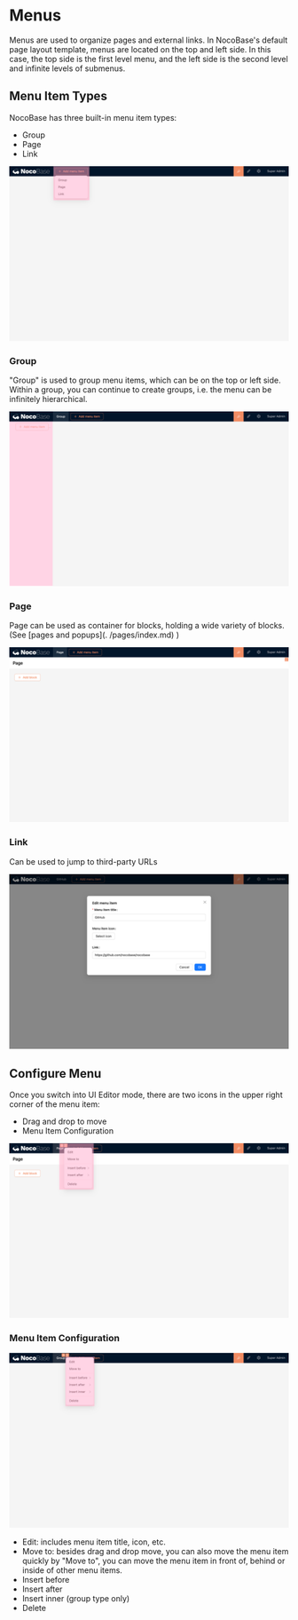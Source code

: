 # Menus

Menus are used to organize pages and external links. In NocoBase's default page layout template, menus are located on the top and left side. In this case, the top side is the first level menu, and the left side is the second level and infinite levels of submenus.

## Menu Item Types

NocoBase has three built-in menu item types:

- Group
- Page
- Link

![](./static/OpdHbIbJ8oZX75x777ycylHxn1Q.png)

### Group

"Group" is used to group menu items, which can be on the top or left side. Within a group, you can continue to create groups, i.e. the menu can be infinitely hierarchical.

![](./static/LTdGbCxxHopt9ix1Nuncj73VnQb.png)

### Page

Page can be used as container for blocks, holding a wide variety of blocks. (See [pages and popups](. /pages/index.md) )

![](./static/SYzbbocHfoNFtsxomWJcUno7nog.png)

### Link

Can be used to jump to third-party URLs

![](./static/T0LTbjTBEo24UaxU9Btc6xgbnMf.png)

## Configure Menu

Once you switch into UI Editor mode, there are two icons in the upper right corner of the menu item:

- Drag and drop to move
- Menu Item Configuration

![](./static/Jp3NbdeVBojspWxvcWhcuDTlnOe.png)

### Menu Item Configuration

![](./static/ZLYibDXwToMdqRxMTy4cyTion1f.png)

- Edit: includes menu item title, icon, etc.
- Move to: besides drag and drop move, you can also move the menu item quickly by "Move to", you can move the menu item in front of, behind or inside of other menu items.
- Insert before
- Insert after
- Insert inner (group type only)
- Delete